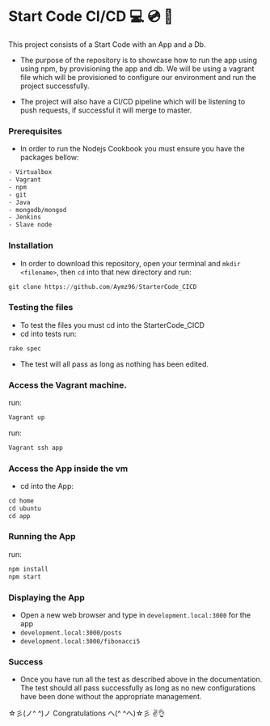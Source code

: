 # Start Code CI/CD :computer: :cd: :electric_plug:

This project consists of a Start Code with an App and a Db.

- The purpose of the repository is to showcase how to run the app using using npm, by provisioning the app and db. We will be using a vagrant file which will be provisioned to configure our environment and run the project successfully.

- The project will also have a CI/CD pipeline which will be listening to push requests, if successful it will merge to master.

### Prerequisites
- In order to run the Nodejs Cookbook you must ensure you have the packages bellow:

```CSS
- Virtualbox
- Vagrant
- npm
- git
- Java
- mongodb/mongod
- Jenkins
- Slave node
```

### Installation
- In order to download this repository, open your terminal and `mkdir <filename>`, then `cd` into that new directory and run:

```python
git clone https://github.com/Aymz96/StarterCode_CICD
```
### Testing the files
- To test the files you must cd into the StarterCode_CICD
- cd into tests
run:
```python
rake spec
```
- The test will all pass as long as nothing has been edited.

### Access the Vagrant machine.
run:
```python
Vagrant up
```
run:
```python
Vagrant ssh app
```
### Access the App inside the vm
- cd into the App:
```python
cd home
cd ubuntu
cd app
```
### Running the App
run:
```python
npm install
npm start
```
### Displaying the App
- Open a new web browser and type in `development.local:3000` for the app
- `development.local:3000/posts`
- `development.local:3000/fibonacci5`

### Success
- Once you have run all the test as described above in the documentation. The test should all pass successfully as long as no new configurations have been done without the appropriate management.

☆彡(ノ^ ^)ノ Congratulations ヘ(^ ^ヘ)☆彡
:v::ok_hand:
